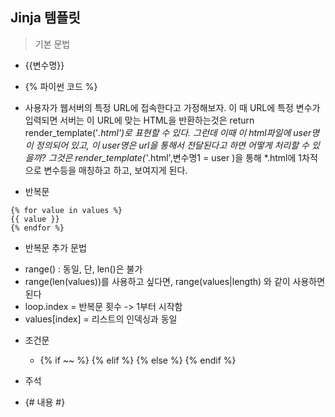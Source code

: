 

## Jinja 템플릿
> 기본 문법
* {{변수명}}
* {% 파이썬 코드 %}
* 사용자가 웹서버의 특정 URL에 접속한다고 가정해보자. 이 때 URL에 특정 변수가 입력되면 서버는 이 URL에 맞는 HTML을 반환하는것은
return render_template('*.html')로 표현할 수 있다. 그런데 이때 이 html파일에 user명이 정의되어 있고, 이 user명은 url을 통해서
전달된다고 하면 어떻게 처리할 수 있을까? 그것은 render_template('*.html',변수명1 = user )을 통해 *.html에 1차적으로 변수등을 매칭하고 하고, 보여지게 된다.

* 반복문
```
{% for value in values %}
{{ value }}
{% endfor %}
```

* 반복문 추가 문법
- range() : 동일, 단, len()은 불가
- range(len(values))를 사용하고 싶다면, range(values|length) 와 같이 사용하면 된다
- loop.index = 반복문 횟수 -> 1부터 시작함
- values[index] = 리스트의 인덱싱과 동일

* 조건문
  - {% if ~~ %} {% elif %} {% else %} {% endif %}

* 주석
* {# 내용 #}
